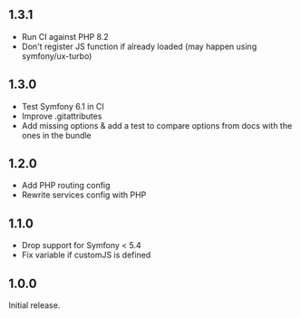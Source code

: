 1.3.1
-----

* Run CI against PHP 8.2
* Don't register JS function if already loaded (may happen using symfony/ux-turbo)

1.3.0
-----

* Test Symfony 6.1 in CI
* Improve .gitattributes
* Add missing options & add a test to compare options from docs with the ones in the bundle

1.2.0
-----

* Add PHP routing config
* Rewrite services config with PHP

1.1.0
-----

* Drop support for Symfony < 5.4
* Fix variable if customJS is defined

1.0.0
-----

Initial release.
